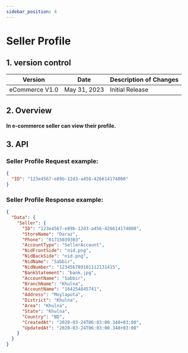 ```yaml
---
sidebar_position: 4
---
```


# Seller Profile

## 1. version control

| Version        | Date         | Description of Changes |
| -------------- | ------------ | ---------------------- |
| eCommerce V1.0 | May 31, 2023 | Initial Release        |

## 2. Overview

#### In e-commerce seller can view their profile.

## 3. API

### Seller Profile Request example:

```json
{
  "ID": "123e4567-e89b-12d3-a456-426614174000"
}
```

### Seller Profile Response example:

```json
{
  "Data": {
    "Seller": {
      "ID": "123e4567-e89b-12d3-a456-426614174000",
      "StoreName": "Daraz",
      "Phone": "01715039303",
      "AccountType": "SellerAccount",
      "NidFrontSide": "nid.png",
      "NidBackSide": "nid.png",
      "NidName": "Sabbir",
      "NidNumber": "123456789101112131415",
      "BankStatement": "bank.jpg",
      "AccountName": "Sabbir",
      "BranchName": "Khulna",
      "AccountName": "164254845741",
      "Address": "Moylapota",
      "District": "Khulna",
      "Area": "Khulna",
      "State": "Khulna",
      "Country": "BD",
      "CreatedAt": "2020-03-24T06:03:00.348+03:00",
      "UpdatedAt": "2020-03-24T06:03:00.348+03:00"
    }
  }
}
```
